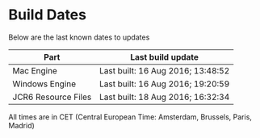 # Build Dates

Below are the last known dates to updates

Part | Last build update
-----|-----
Mac Engine | Last built: 16 Aug 2016; 13:48:52
Windows Engine | Last built: 16 Aug 2016; 19:20:59
JCR6 Resource Files | Last built: 18 Aug 2016; 16:32:34
All times are in CET (Central European Time: Amsterdam, Brussels, Paris, Madrid)



